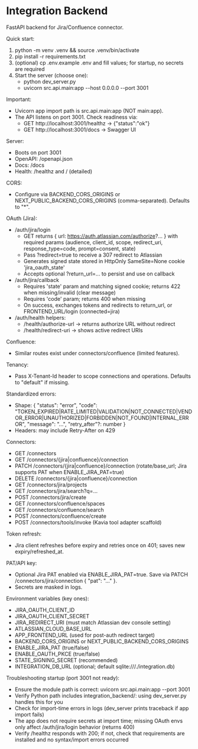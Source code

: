 # Integration Backend

FastAPI backend for Jira/Confluence connector.

Quick start:
1) python -m venv .venv && source .venv/bin/activate
2) pip install -r requirements.txt
3) (optional) cp .env.example .env and fill values; for startup, no secrets are required
4) Start the server (choose one):
   - python dev_server.py
   - uvicorn src.api.main:app --host 0.0.0.0 --port 3001

Important:
- Uvicorn app import path is src.api.main:app (NOT main:app).
- The API listens on port 3001. Check readiness via:
  - GET http://localhost:3001/healthz -> {"status":"ok"}
  - GET http://localhost:3001/docs -> Swagger UI

Server:
- Boots on port 3001
- OpenAPI: /openapi.json
- Docs: /docs
- Health: /healthz and / (detailed)

CORS:
- Configure via BACKEND_CORS_ORIGINS or NEXT_PUBLIC_BACKEND_CORS_ORIGINS (comma-separated). Defaults to "*".

OAuth (Jira):
- /auth/jira/login
  - GET returns { url: https://auth.atlassian.com/authorize?... } with required params (audience, client_id, scope, redirect_uri, response_type=code, prompt=consent, state)
  - Pass ?redirect=true to receive a 307 redirect to Atlassian
  - Generates signed state stored in HttpOnly SameSite=None cookie 'jira_oauth_state'
  - Accepts optional ?return_url=... to persist and use on callback
- /auth/jira/callback
  - Requires 'state' param and matching signed cookie; returns 422 when missing/invalid (clear message)
  - Requires 'code' param; returns 400 when missing
  - On success, exchanges tokens and redirects to return_url, or FRONTEND_URL/login (connected=jira)
- /auth/health helpers:
  - /health/authorize-url -> returns authorize URL without redirect
  - /health/redirect-uri -> shows active redirect URIs

Confluence:
- Similar routes exist under connectors/confluence (limited features).

Tenancy:
- Pass X-Tenant-Id header to scope connections and operations. Defaults to "default" if missing.

Standardized errors:
- Shape: { "status": "error", "code": "TOKEN_EXPIRED|RATE_LIMITED|VALIDATION|NOT_CONNECTED|VENDOR_ERROR|UNAUTHORIZED|FORBIDDEN|NOT_FOUND|INTERNAL_ERROR", "message": "...", "retry_after"?: number }
- Headers: may include Retry-After on 429

Connectors:
- GET  /connectors
- GET  /connectors/{jira|confluence}/connection
- PATCH /connectors/{jira|confluence}/connection  (rotate/base_url; Jira supports PAT when ENABLE_JIRA_PAT=true)
- DELETE /connectors/{jira|confluence}/connection
- GET  /connectors/jira/projects
- GET  /connectors/jira/search?q=...
- POST /connectors/jira/create
- GET  /connectors/confluence/spaces
- GET  /connectors/confluence/search
- POST /connectors/confluence/create
- POST /connectors/tools/invoke   (Kavia tool adapter scaffold)

Token refresh:
- Jira client refreshes before expiry and retries once on 401; saves new expiry/refreshed_at.

PAT/API key:
- Optional Jira PAT enabled via ENABLE_JIRA_PAT=true. Save via PATCH /connectors/jira/connection { "pat": "..." }.
- Secrets are masked in logs.

Environment variables (key ones):
- JIRA_OAUTH_CLIENT_ID
- JIRA_OAUTH_CLIENT_SECRET
- JIRA_REDIRECT_URI (must match Atlassian dev console setting)
- ATLASSIAN_CLOUD_BASE_URL
- APP_FRONTEND_URL (used for post-auth redirect target)
- BACKEND_CORS_ORIGINS or NEXT_PUBLIC_BACKEND_CORS_ORIGINS
- ENABLE_JIRA_PAT (true/false)
- ENABLE_OAUTH_PKCE (true/false)
- STATE_SIGNING_SECRET (recommended)
- INTEGRATION_DB_URL (optional; default sqlite:///./integration.db)

Troubleshooting startup (port 3001 not ready):
- Ensure the module path is correct: uvicorn src.api.main:app --port 3001
- Verify Python path includes integration_backend/: using dev_server.py handles this for you
- Check for import-time errors in logs (dev_server prints traceback if app import fails)
- The app does not require secrets at import time; missing OAuth envs only affect /auth/jira/login behavior (returns 400)
- Verify /healthz responds with 200; if not, check that requirements are installed and no syntax/import errors occurred
